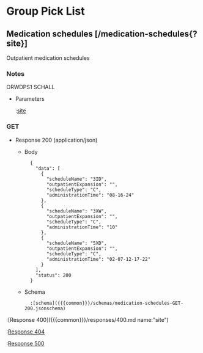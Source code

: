 # Group Pick List

## Medication schedules [/medication-schedules{?site}]

Outpatient medication schedules

### Notes

ORWDPS1 SCHALL

+ Parameters

    :[site]({{{common}}}/parameters/site.md)

### GET

+ Response 200 (application/json)

    + Body

            {
              "data": [
                {
                  "scheduleName": "3ID",
                  "outpatientExpansion": "",
                  "scheduleType": "C",
                  "administrationTime": "08-16-24"
                },
                {
                  "scheduleName": "3XW",
                  "outpatientExpansion": "",
                  "scheduleType": "C",
                  "administrationTime": "10"
                },
                {
                  "scheduleName": "5XD",
                  "outpatientExpansion": "",
                  "scheduleType": "C",
                  "administrationTime": "02-07-12-17-22"
                }
              ],
              "status": 200
            }

    + Schema

            :[schema]({{{common}}}/schemas/medication-schedules-GET-200.jsonschema)

:[Response 400]({{{common}}}/responses/400.md name:"site")

:[Response 404]({{{common}}}/responses/404.md)

:[Response 500]({{{common}}}/responses/500.md)


